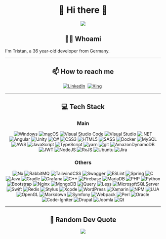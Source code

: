 <h1 align="center">👋 Hi there 👋</h1>
<p align="center">
  <img src="https://komarev.com/ghpvc/?username=TristanDlouhy" />
</p>

<h2 align="center">👨‍💻 Whoami</h2>
I'm Tristan, a 36 year-old developer from Germany.

<hr />

<h2 align="center">📫 How to reach me</h2>
<p align="center">
  <a target="_blank" href="https://www.linkedin.com/in/tristan-dlouhy"><img alt="LinkedIn" src="https://img.shields.io/badge/linkedin-%230077B5.svg?style=for-the-badge&logo=linkedin&logoColor=white" /></a>&nbsp;
  <a target="_blank" href="https://www.xing.com/profile/Tristan_Dlouhy"><img alt="Xing" src="https://img.shields.io/badge/xing-%23006567.svg?style=for-the-badge&logo=xing&logoColor=white" /></a>&nbsp;
</p>

<hr />

<h2 align="center">💻 Tech Stack</h2>

<h3 align="center">Main</h3>
<p align="center">
  <img alt="Windows" src="https://img.shields.io/badge/Windows-0078D6?style=for-the-badge&logo=windows&logoColor=white" />
  <img alt="macOS" src="https://img.shields.io/badge/mac%20os-000000?style=for-the-badge&logo=apple&logoColor=F0F0F0" />
  <img alt="Visual Studio Code" src="https://img.shields.io/badge/VSCode-0078d7.svg?style=for-the-badge&logo=visual-studio-code&logoColor=white" />
  <img alt="Visual Studio" src="https://img.shields.io/badge/MSVS-5C2D91.svg?style=for-the-badge&logo=visual-studio&logoColor=white" />
  <img alt=".NET" src="https://img.shields.io/badge/.net-783bd2.svg?style=for-the-badge&logo=dotnet&logoColor=white" />
  <img alt="Angular" src="https://img.shields.io/badge/angular-b52e31.svg?style=for-the-badge&logo=angular&logoColor=white" />
  <img alt="Unity" src="https://img.shields.io/badge/unity-222c37.svg?style=for-the-badge&logo=unity&logoColor=white" />
  <img alt="C#" src="https://img.shields.io/badge/C%23-00a1f1.svg?style=for-the-badge&logo=csharp&logoColor=white" />
  <img alt="CSS3" src="https://img.shields.io/badge/css3-%231572B6.svg?style=for-the-badge&logo=css3&logoColor=white" />
  <img alt="HTML5" src="https://img.shields.io/badge/html5-%23E34F26.svg?style=for-the-badge&logo=html5&logoColor=white" />
  <img alt="SASS" src="https://img.shields.io/badge/SASS-BF4080.svg?style=for-the-badge&logo=SASS&logoColor=white" />
  <img alt="Docker" src="https://img.shields.io/badge/docker-0db7ed.svg?style=for-the-badge&logo=docker&logoColor=white" />
  <img alt="MySQL" src="https://img.shields.io/badge/mysql-f29111.svg?style=for-the-badge&logo=mysql&logoColor=white" />
  <img alt="AWS" src="https://img.shields.io/badge/AWS-ff9900.svg?style=for-the-badge&logo=amazon-aws&logoColor=white" />
  <img alt="JavaScript" src="https://img.shields.io/badge/javascript-%23323330.svg?style=for-the-badge&logo=javascript&logoColor=white" />
  <img alt="TypeScript" src="https://img.shields.io/badge/typescript-3178c6.svg?style=for-the-badge&logo=typescript&logoColor=white" />
  <img alt="yarn" src="https://img.shields.io/badge/yarn-3178c6.svg?style=for-the-badge&logo=yarn&logoColor=white" />
  <img alt="git" src="https://img.shields.io/badge/git-F54D27.svg?style=for-the-badge&logo=git&logoColor=white" />
  <img alt="AmazonDynamoDB" src="https://img.shields.io/badge/Amazon%20DynamoDB-4053D6?style=for-the-badge&logo=Amazon%20DynamoDB&logoColor=white" />
  <img alt="JWT" src="https://img.shields.io/badge/JWT-black?style=for-the-badge&logo=JSON%20web%20tokens" />
  <img alt="NodeJS" src="https://img.shields.io/badge/node.js-6DA55F?style=for-the-badge&logo=node.js&logoColor=white" />
  <img alt="RxJS" src="https://img.shields.io/badge/rxjs-%23B7178C.svg?style=for-the-badge&logo=reactivex&logoColor=white" />
  <img alt="Ubuntu" src="https://img.shields.io/badge/Ubuntu-E95420?style=for-the-badge&logo=ubuntu&logoColor=white" />
  <img alt="Jira" src="https://img.shields.io/badge/jira-%230A0FFF.svg?style=for-the-badge&logo=jira&logoColor=white" />
</p>

<h3 align="center">Others</h3>
<p align="center">
  <img alt="Nx" src="https://img.shields.io/badge/nx-143055?style=for-the-badge&logo=nx&logoColor=white" />
  <img alt="RabbitMQ" src="https://img.shields.io/badge/Rabbitmq-FF6600?style=for-the-badge&logo=rabbitmq&logoColor=white" />
  <img alt="TailwindCSS" src="https://img.shields.io/badge/tailwindcss-%2338B2AC.svg?style=for-the-badge&logo=tailwind-css&logoColor=white" />
  <img alt="Swagger" src="https://img.shields.io/badge/-Swagger-%23Clojure?style=for-the-badge&logo=swagger&logoColor=white" />
  <img alt="ESLint" src="https://img.shields.io/badge/ESLint-4B3263?style=for-the-badge&logo=eslint&logoColor=white" />
  <img alt="Spring" src="https://img.shields.io/badge/spring-%236DB33F.svg?style=for-the-badge&logo=spring&logoColor=white" />
  <img alt="C" src="https://img.shields.io/badge/c-ABBBCF.svg?style=for-the-badge&logo=c&logoColor=white" />
  <img alt="Java" src="https://img.shields.io/badge/java-%23ED8B00.svg?style=for-the-badge&logo=java&logoColor=white" />
  <img alt="Gradle" src="https://img.shields.io/badge/Gradle-02303A.svg?style=for-the-badge&logo=Gradle&logoColor=white" />
  <img alt="Grafana" src="https://img.shields.io/badge/grafana-%23F46800.svg?style=for-the-badge&logo=grafana&logoColor=white" />
  <img alt="C++" src="https://img.shields.io/badge/c%2B%2B-01599D.svg?style=for-the-badge&logo=cplusplus&logoColor=white" />
  <img alt="Firebase" src="https://img.shields.io/badge/Firebase-039BE5?style=for-the-badge&logo=Firebase&logoColor=white" />
  <img alt="MariaDB" src="https://img.shields.io/badge/MariaDB-003545?style=for-the-badge&logo=mariadb&logoColor=white" />
  <img alt="PHP" src="https://img.shields.io/badge/php-%23777BB4.svg?style=for-the-badge&logo=php&logoColor=white" />
  <img alt="Python" src="https://img.shields.io/badge/python-3670A0?style=for-the-badge&logo=python&logoColor=white" />
  <img alt="Bootstrap" src="https://img.shields.io/badge/bootstrap-%23563D7C.svg?style=for-the-badge&logo=bootstrap&logoColor=white" />
  <img alt="Nginx" src="https://img.shields.io/badge/nginx-%23009639.svg?style=for-the-badge&logo=nginx&logoColor=white" />
  <img alt="MongoDB" src="https://img.shields.io/badge/MongoDB-%234ea94b.svg?style=for-the-badge&logo=mongodb&logoColor=white" />
  <img alt="jQuery" src="https://img.shields.io/badge/jquery-%230769AD.svg?style=for-the-badge&logo=jquery&logoColor=white" />
  <img alt="Less" src="https://img.shields.io/badge/less-2B4C80?style=for-the-badge&logo=less&logoColor=white" />
  <img alt="MicrosoftSQLServer" src="https://img.shields.io/badge/mssql-CC2927?style=for-the-badge&logo=microsoft%20sql%20server&logoColor=white" />
  <img alt="Swift" src="https://img.shields.io/badge/swift-F54A2A?style=for-the-badge&logo=swift&logoColor=white" />
  <img alt="Redis" src="https://img.shields.io/badge/redis-%23DD0031.svg?style=for-the-badge&logo=redis&logoColor=white" />
  <img alt="Stylus" src="https://img.shields.io/badge/stylus-%23ff6347.svg?style=for-the-badge&logo=stylus&logoColor=white" />
  <img alt="Xcode" src="https://img.shields.io/badge/Xcode-007ACC?style=for-the-badge&logo=Xcode&logoColor=white" />
  <img alt="WordPress" src="https://img.shields.io/badge/WordPress-%23117AC9.svg?style=for-the-badge&logo=WordPress&logoColor=white" />
  <img alt="Xamarin" src="https://img.shields.io/badge/Xamarin-3199DC?style=for-the-badge&logo=xamarin&logoColor=white" />
  <img alt="NPM" src="https://img.shields.io/badge/NPM-%23000000.svg?style=for-the-badge&logo=npm&logoColor=white" />
  <img alt="LUA" src="https://img.shields.io/badge/lua-%232C2D72.svg?style=for-the-badge&logo=lua&logoColor=white" />
  <img alt="OpenGL" src="https://img.shields.io/badge/OpenGL-%23FFFFFF.svg?style=for-the-badge&logo=opengl" />
  <img alt="Markdown" src="https://img.shields.io/badge/markdown-%23000000.svg?style=for-the-badge&logo=markdown&logoColor=white" />
  <img alt="Symfony" src="https://img.shields.io/badge/symfony-%23000000.svg?style=for-the-badge&logo=symfony&logoColor=white" />
  <img alt="Webpack" src="https://img.shields.io/badge/webpack-%238DD6F9.svg?style=for-the-badge&logo=webpack&logoColor=black" />
  <img alt="Perl" src="https://img.shields.io/badge/perl-%2339457E.svg?style=for-the-badge&logo=perl&logoColor=white" />
  <img alt="Oracle" src="https://img.shields.io/badge/Oracle-F80000?style=for-the-badge&logo=oracle&logoColor=white" />
  <img alt="Code-Igniter" src="https://img.shields.io/badge/CodeIgniter-%23EF4223.svg?style=for-the-badge&logo=codeIgniter&logoColor=white" />
  <img alt="Drupal" src="https://img.shields.io/badge/drupal-%230678BE.svg?style=for-the-badge&logo=drupal&logoColor=white" />
  <img alt="Joomla" src="https://img.shields.io/badge/joomla-%235091CD.svg?style=for-the-badge&logo=joomla&logoColor=white" />
  <img alt="Qt" src="https://img.shields.io/badge/Qt-%23217346.svg?style=for-the-badge&logo=Qt&logoColor=white" />
</p>

<hr />

<h2 align="center">💬 Random Dev Quote </h2>
<p align="center">
  <img src="https://quotes-github-readme.vercel.app/api?type=horizontal&theme=dark" />
</p>

<!--
**TristanDlouhy/TristanDlouhy** is a ✨ _special_ ✨ repository because its `README.md` (this file) appears on your GitHub profile.

Here are some ideas to get you started:

- 🔭 I’m currently working on ...
- 🌱 I’m currently learning ...
- 👯 I’m looking to collaborate on ...
- 🤔 I’m looking for help with ...
- 💬 Ask me about ...
- 📫 How to reach me: ...
- 😄 Pronouns: ...
- ⚡ Fun fact: ...
-->
